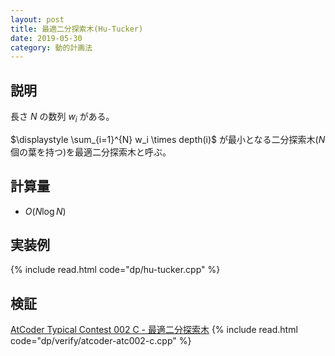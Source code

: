 ```yaml
---
layout: post
title: 最適二分探索木(Hu-Tucker)
date: 2019-05-30
category: 動的計画法
---
```


## 説明
長さ $N$ の数列 $w_i$ がある。

$\displaystyle \sum_{i=1}^{N} w_i \times depth(i)$ が最小となる二分探索木($N$ 個の葉を持つ)を最適二分探索木と呼ぶ。


## 計算量
* $O(N \log N)$

## 実装例
{% include read.html  code="dp/hu-tucker.cpp" %}

## 検証

[AtCoder Typical Contest 002 C - 最適二分探索木](https://atcoder.jp/contests/atc002/tasks/atc002_c)
{% include read.html code="dp/verify/atcoder-atc002-c.cpp" %}

